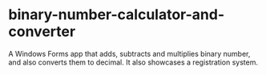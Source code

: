 # binary-number-calculator-and-converter
A Windows Forms app that adds, subtracts and multiplies binary number, and also converts them to decimal. It also showcases a registration system.
